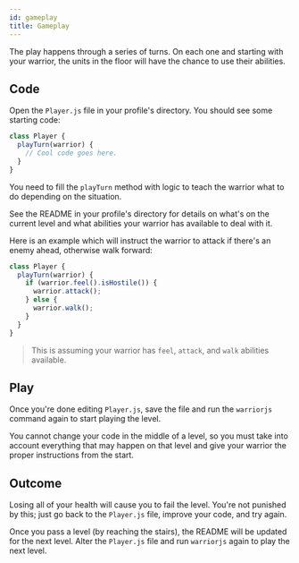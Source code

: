 ```yaml
---
id: gameplay
title: Gameplay
---
```


The play happens through a series of turns. On each one and starting with your
warrior, the units in the floor will have the chance to use their abilities.

## Code

Open the `Player.js` file in your profile's directory. You should see some
starting code:

```js
class Player {
  playTurn(warrior) {
    // Cool code goes here.
  }
}
```

You need to fill the `playTurn` method with logic to teach the warrior what to
do depending on the situation.

See the README in your profile's directory for details on what's on the current
level and what abilities your warrior has available to deal with it.

Here is an example which will instruct the warrior to attack if there's an enemy
ahead, otherwise walk forward:

```js
class Player {
  playTurn(warrior) {
    if (warrior.feel().isHostile()) {
      warrior.attack();
    } else {
      warrior.walk();
    }
  }
}
```

> This is assuming your warrior has `feel`, `attack`, and `walk` abilities
> available.

## Play

Once you're done editing `Player.js`, save the file and run the `warriorjs`
command again to start playing the level.

You cannot change your code in the middle of a level, so you must take into
account everything that may happen on that level and give your warrior the
proper instructions from the start.

## Outcome

Losing all of your health will cause you to fail the level. You're not punished
by this; just go back to the `Player.js` file, improve your code, and try again.

Once you pass a level (by reaching the stairs), the README will be updated for
the next level. Alter the `Player.js` file and run `warriorjs` again to play the
next level.
